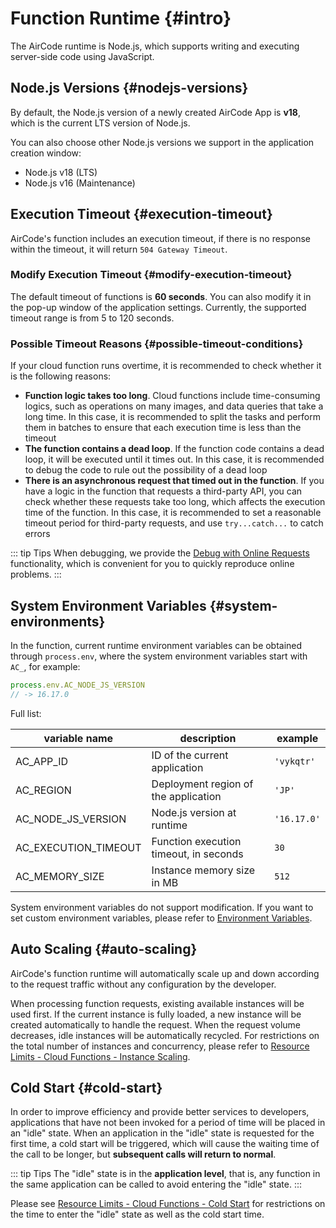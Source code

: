 # Function Runtime {#intro}

The AirCode runtime is Node.js, which supports writing and executing server-side code using JavaScript.

## Node.js Versions {#nodejs-versions}

By default, the Node.js version of a newly created AirCode App is **v18**, which is the current LTS version of Node.js.

You can also choose other Node.js versions we support in the application creation window:

- Node.js v18 (LTS)
- Node.js v16 (Maintenance)

## Execution Timeout {#execution-timeout}

AirCode's function includes an execution timeout, if there is no response within the timeout, it will return `504 Gateway Timeout`.

### Modify Execution Timeout {#modify-execution-timeout} 

The default timeout of functions is **60 seconds**. You can also modify it in the pop-up window of the application settings. Currently, the supported timeout range is from 5 to 120 seconds.

### Possible Timeout Reasons {#possible-timeout-conditions}

If your cloud function runs overtime, it is recommended to check whether it is the following reasons:

- **Function logic takes too long**. Cloud functions include time-consuming logics, such as operations on many images, and data queries that take a long time. In this case, it is recommended to split the tasks and perform them in batches to ensure that each execution time is less than the timeout
- **The function contains a dead loop**. If the function code contains a dead loop, it will be executed until it times out. In this case, it is recommended to debug the code to rule out the possibility of a dead loop
- **There is an asynchronous request that timed out in the function**. If you have a logic in the function that requests a third-party API, you can check whether these requests take too long, which affects the execution time of the function. In this case, it is recommended to set a reasonable timeout period for third-party requests, and use `try...catch...` to catch errors

::: tip Tips
When debugging, we provide the [Debug with Online Requests](/guide/functions/debug.html#use-online-requests) functionality, which is convenient for you to quickly reproduce online problems.
:::

## System Environment Variables {#system-environments}

In the function, current runtime environment variables can be obtained through `process.env`, where the system environment variables start with `AC_`, for example:

```js
process.env.AC_NODE_JS_VERSION
// -> 16.17.0
```

Full list:

| variable name | description | example |
| ---- | ---- | ---- |
| AC_APP_ID | ID of the current application | `'vykqtr'` |
| AC_REGION | Deployment region of the application | `'JP'` |
| AC_NODE_JS_VERSION | Node.js version at runtime | `'16.17.0'` |
| AC_EXECUTION_TIMEOUT | Function execution timeout, in seconds | `30` |
| AC_MEMORY_SIZE | Instance memory size in MB | `512` |

System environment variables do not support modification. If you want to set custom environment variables, please refer to [Environment Variables](/guide/functions/env.html).

## Auto Scaling {#auto-scaling}

AirCode's function runtime will automatically scale up and down according to the request traffic without any configuration by the developer.

When processing function requests, existing available instances will be used first. If the current instance is fully loaded, a new instance will be created automatically to handle the request. When the request volume decreases, idle instances will be automatically recycled. For restrictions on the total number of instances and concurrency, please refer to [Resource Limits - Cloud Functions - Instance Scaling](/about/limits.html#instance-scaling).

## Cold Start {#cold-start}

In order to improve efficiency and provide better services to developers, applications that have not been invoked for a period of time will be placed in an "idle" state. When an application in the "idle" state is requested for the first time, a cold start will be triggered, which will cause the waiting time of the call to be longer, but **subsequent calls will return to normal**.

::: tip Tips
The "idle" state is in the **application level**, that is, any function in the same application can be called to avoid entering the "idle" state.
:::

Please see [Resource Limits - Cloud Functions - Cold Start](/about/limits.html#cold-start) for restrictions on the time to enter the "idle" state as well as the cold start time.
